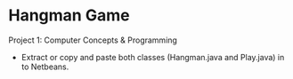 # Hangman Game

Project 1: Computer Concepts & Programming

* Extract or copy and paste both classes (Hangman.java and Play.java) in to Netbeans.
